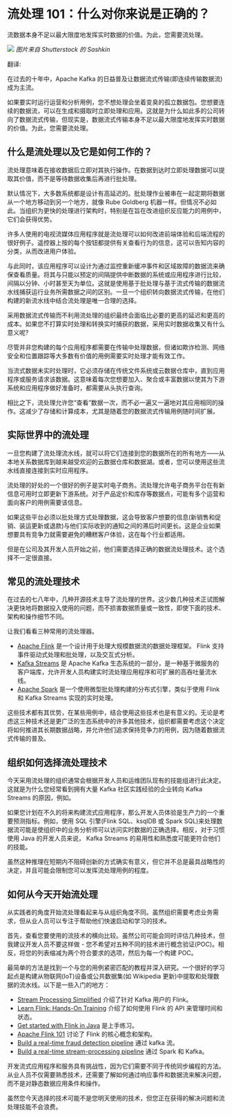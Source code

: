 # 流处理 101：什么对你来说是正确的？

流数据本身不足以最大限度地发挥实时数据的价值。为此，您需要流处理。

![](https://cdn.thenewstack.io/media/2023/09/6d4a1a94-data-streams-1024x671.jpg)
*图片来自 Shutterstock 的 Sashkin*

翻译:

在过去的十年中，Apache Kafka 的日益普及让数据流式传输(即连续传输数据流)成为主流。

如果要实时运行运营和分析用例，您不想处理会坐着变臭的孤立数据包。您想要连续的数据流，可以在生成和摄取时立即处理和应用。这就是为什么如此多的公司转向了数据流式传输，但现实是，数据流式传输本身不足以最大限度地发挥实时数据的价值。为此，您需要流处理。

## 什么是流处理以及它是如何工作的？

流处理意味着在接收数据后立即对其执行操作。在数据到达时立即处理数据可以提取其价值，而不是等待数据收集后再进行批处理。

默认情况下，大多数系统都是设计有高延迟的。批处理作业被串在一起定期将数据从一个地方移动到另一个地方，就像 Rube Goldberg 机器一样。但情况不必如此。当组织为更快的处理进行架构时，特别是在旨在改进组织反应能力的用例中，它们会获得优势。

许多人使用的电视流媒体应用程序就是流处理可以如何改进前端体验和后端流程的很好例子。遥控器上按的每个按钮都提供有关查看行为的信息，这可以告知内容的分类，从而改进用户体验。

与此同时，该应用程序可以设计为通过监控重新缓冲事件和区域故障的数据流来确保查看质量。将其与只能以预定的间隔提供中断数据的系统或应用程序进行比较，间隔以分钟、小时甚至天为单位。这就是使用基于批处理与基于流式传输的数据流水线捕获运行业务所需数据之间的区别。一旦一个组织转向数据流式传输，在他们构建的新流水线中结合流处理是唯一合理的选择。

采用数据流式传输而不利用流处理的组织最终会面临比必要的更高的延迟和更高的成本。如果您不打算实时处理和转换实时捕获的数据，采用实时数据收集又有什么意义呢?

尽管并非您构建的每个应用程序都需要在传输中处理数据，但诸如欺诈检测、网络安全和位置跟踪等大多数有价值的用例需要实时处理才能有效工作。

当流式数据未实时处理时，它必须存储在传统文件系统或云数据仓库中，直到应用程序或服务请求该数据。这意味着每次您想要加入、聚合或丰富数据以使其为下游系统和应用程序做好准备时，都需要从头执行查询。

相比之下，流处理允许您“查看”数据一次，而不必一遍又一遍地对其应用相同的操作。这减少了存储和计算成本，尤其是随着您的数据流式传输用例随时间扩展。

## 实际世界中的流处理

一旦您构建了流处理流水线，就可以将它们连接到您的数据所在的所有地方——从本地关系数据库到越来越受欢迎的云数据仓库和数据湖。或者，您可以使用这些流水线直接连接到实时应用程序。

流处理的好处的一个很好的例子是实时电子商务。流处理允许电子商务平台在有新信息可用时立即更新下游系统。对于产品定价和库存等数据点，可能有多个运营和面向客户的用例需要该信息。

如果这些平台必须以批处理方式处理数据，这会导致客户想要的信息(新销售和促销、装运更新或退款)与他们实际收到的通知之间的滞后时间更长。这是企业如果想要具有竞争力就需要避免的糟糕客户体验，这在每个行业都适用。

但是在公司及其开发人员开始之前，他们需要选择正确的数据流处理技术。这个选择不一定很直接。

## 常见的流处理技术

在过去的七八年中，几种开源技术主导了流处理的世界。这少数几种技术正试图解决更快地将数据投入使用的问题，而不损害数据质量或一致性，即使下面的技术、架构和操作细节不同。

让我们看看三种常用的流处理器。

- [Apache Flink](https://developer.confluent.io/courses/apache-flink/intro/) 是一个设计用于处理大规模数据流的数据处理框架。 Flink 支持事件驱动式处理和批处理，以及交互式分析。
- [Kafka Streams](https://kafka.apache.org/documentation/streams/) 是 Apache Kafka 生态系统的一部分，是一种基于微服务的客户端库，允许开发人员构建实时流处理应用程序和可扩展的高吞吐量流水线。
- [Apache Spark](https://spark.apache.org/) 是一个使用微型批处理构建的分布式引擎，类似于使用 Flink 和 Kafka Streams 实现的实时处理。

这些技术都有其优势，在某些用例中，结合使用这些技术也是有意义的。无论是考虑这三种技术还是更广泛的生态系统中的许多其他技术，组织都需要考虑这个决定将如何推进其长期数据战略，并允许他们追求保持竞争力的用例，因为随着数据流式传输的普及。

## 组织如何选择流处理技术

今天采用流处理的组织通常会根据开发人员和运维团队现有的技能组进行此决定。这就是为什么您经常看到拥有大量 Kafka 社区实践经验的企业转向 Kafka Streams 的原因，例如。

如果您计划在不久的将来构建流式应用程序，那么开发人员体验是生产力的一个重要预测指标。例如，使用 SQL 引擎(Flink SQL、ksqlDB 或 Spark SQL)来处理数据流可能是使组织中的业务分析师可以访问实时数据的正确选择。相反，对于习惯使用 Java 的开发人员来说， Kafka Streams 的易用性和熟悉度可能更符合他们的技能。

虽然这种推理在短期内不阻碍创新的方式确实有意义，但它并不总是最具战略性的决定，并且可能会限制您可以发挥流处理用例的程度。

## 如何从今天开始流处理

从实践者的角度开始流处理看起来与从组织角度不同。虽然组织需要考虑业务需求，但从业人员可以专注于帮助他们快速启动和学习的技术。

首先，查看您要使用的流技术的横向比较。虽然公司可能会同时评估几种技术，但我建议开发人员不要这样做 - 您不希望对五种不同的技术进行概念验证(POC)。相反，将您的列表缩减为两个符合要求的选项，然后为每一个构建 POC。

最简单的方法是找到一个与您的用例紧密匹配的教程并深入研究。一个很好的学习起点是构建从物联网(IoT)设备或公共数据集(如 Wikipedia 更新)中提取和处理数据的流水线。以下是一些入门的地方：

- [Stream Processing Simplified](https://www.confluent.io/blog/apache-flink-for-stream-processing/) 介绍了针对 Kafka 用户的 Flink。
- [Learn Flink: Hands-On Training](https://nightlies.apache.org/flink/flink-docs-stable/docs/learn-flink/overview/) 介绍了如何使用 Flink 的 API 来管理时间和状态。
- [Get started with Flink in Java](https://developer.confluent.io/courses/flink-java/get-started-exercise/) 是上手练习。
- [Apache Flink 101](https://developer.confluent.io/courses/apache-flink/intro/) 讨论了 Flink 的核心概念和架构。
- [Build a real-time fraud detection pipeline](https://towardsdatascience.com/how-to-build-a-real-time-fraud-detection-pipeline-using-faust-and-mlflow-24e787dd51fa) 通过 kafka 流。
- [Build a real-time stream-processing pipeline](https://opcitotechnologies.medium.com/building-a-real-time-data-pipeline-using-spark-streaming-and-kafka-a603495c4213) 通过 Spark 和 Kafka。

开发流式应用程序和服务具有挑战性，因为它们需要不同于传统同步编程的方法。从业人员不仅需要熟悉技术，还需要了解如何通过响应事件和数据流来解决问题，而不是对静态数据应用条件和操作。

虽然您今天选择的技术可能不是您明天使用的技术，但您正在获得的解决问题和流处理技能不会浪费。
